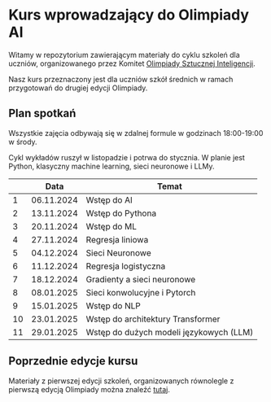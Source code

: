 # Kurs wprowadzający do Olimpiady AI

Witamy w repozytorium zawierającym materiały do cyklu szkoleń dla uczniów, organizowanego przez Komitet [Olimpiady Sztucznej Inteligencji](https://oai.cs.uni.wroc.pl/).

Nasz kurs przeznaczony jest dla uczniów szkół średnich w ramach przygotowań do drugiej edycji Olimpiady.

## Plan spotkań

Wszystkie zajęcia odbywają się w zdalnej formule w godzinach 18:00-19:00 w środy. 

Cykl wykładów ruszył w listopadzie i potrwa do stycznia. W planie jest Python, klasyczny machine learning, sieci neuronowe i LLMy.

|    | Data | Temat |
| -- | ---- | ----- |
| 1  | 06.11.2024 | Wstęp do AI |
| 2  | 13.11.2024 | Wstęp do Pythona |
| 3  | 20.11.2024 | Wstęp do ML |
| 4  | 27.11.2024 | Regresja liniowa |
| 5  | 04.12.2024 | Sieci Neuronowe |
| 6  | 11.12.2024 | Regresja logistyczna |
| 7  | 18.12.2024 | Gradienty a sieci neuronowe | 
| 8  | 08.01.2025 | Sieci konwolucyjne i Pytorch |
| 9  | 15.01.2025 | Wstęp do NLP |
| 10 | 23.01.2025 | Wstęp do architektury Transformer |
| 11 | 29.01.2025 | Wstęp do dużych modeli językowych (LLM) |


## Poprzednie edycje kursu
Materiały z pierwszej edycji szkoleń, organizowanych równolegle z pierwszą edycją Olimpiady można znaleźć [tutaj](https://github.com/OlimpiadaAI/szkolenia/tree/edycja1).
